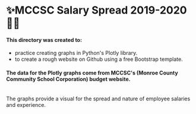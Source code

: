 # ✨MCCSC Salary Spread 2019-2020 👩‍🏫



#### This directory was created to:
* practice creating graphs in Python's Plotly library.
* to create a rough website on Github using a free Bootstrap template.

#### The data for the Plotly graphs come from MCCSC's (Monroe County Community School Corporation) budget website.<br> </br>
The graphs provide a visual for the spread and nature of employee salaries and experience. 
